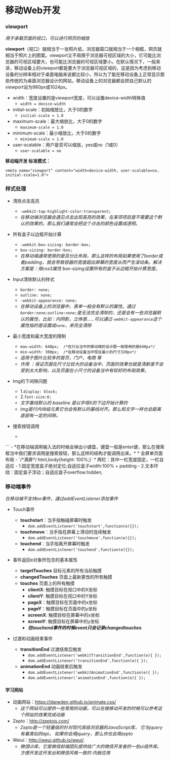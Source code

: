 # 移动Web开发

### viewport
*用于承载页面的视口，可以进行网页的缩放*

**viewport**（视口）就相当于一张照片纸，浏览器窗口就相当于一个相框，网页就相当于照片上的图案。viewport又不局限于浏览器可视区域的大小，它可能比浏览器的可视区域要大，也可能比浏览器的可视区域要小。在默认情况下，一般来讲，移动设备上的viewport都是要大于浏览器可视区域的，这是因为考虑到移动设备的分辨率相对于桌面电脑来说都比较小，所以为了能在移动设备上正常显示那些传统的为桌面浏览器设计的网站，移动设备上的浏览器都会把自己默认的viewport设为980px或1024px。

*   width：宽度设置的是viewport宽度，可以设置device-width特殊值
    -   `width = device-width`
*   initial-scale：初始缩放比，大于0的数字
    -   `initial-scale = 1.0`
*   maximum-scale：最大缩放比，大于0的数字
    -   `maximum-scale = 1.0`
*   minimum-scale：最小缩放比，大于0的数字
    -   `minimum-scale = 1.0`
*   user-scalable：用户是否可以缩放，yes或no（1或0）
    -   `user-scalable = no`

**移动端开发 标准模式：**

    <meta name="viewport" content="width=device-width, user-scalable=no, initial-scale=1.0">

### 样式处理
*   清除点击高亮
    -   `-webkit-tap-highlight-color:transparent;`
    -   *在移动端浏览器会遇见点击出现高亮的效果，在某项项目是不需要这个默认的效果的。那么我们通常会把这个点击的颜色设置成透明。*

*   所有盒子以边框开始计算
    -    `-webkit-box-sizing: border-box;`
    -    `box-sizing: border-box;`
    -    *在移动端通常使用的是百分比布局，那么这样的布局如果使用了border或者padding，就会导致容器的宽度超出屏幕的宽度从而产生滚动条。解决方案是：用css3属性 box-sizing设置所有的盒子从边框开始计算宽度。*
*   Input清除默认的样式
    -   `border: none;`
    -   `outline: none;`
    -   `-webkit-appearance: none;`
    -   *在移动设备上的浏览器中，表单一般会有默认的属性。通过`border:none;outline:none;`是无法完全清除的，还是会有一些浏览器默认的属性，比如：内阴影，立体感......可以通过`-webkit-appearance`这个属性指的是设置成`none`，来完全清除*
*   最小宽度和最大宽度的限制
    -   `max-width: 640px;  /*在行业当中的移动端的设计图一般使用的是640px*/`
    -   `min-width: 300px;  /*在移动设备当中现在最小的尺寸320px*/`
    -   *适用于图片比较多的首页，门户，电商 等*
    -   *作用 ：保证页面在尺寸比较大的设备当中，页面的效果也就是清新度不会受到太大影响，以及页面在小尺寸的设备当中有较好的布局效果。*
*   Img的下间隙问题
    -   1.`display: block;`
    -   2.`font-size:0;`
    -   *文字基线默认的 baseline 是以字母X的下边开始计算的*
    -   *Img是行内块级元素它也会有默认的基线对齐。那么和文字一样也会距离底部有一定的间隙。*
*   搜索按钮调用
    -   ```<form action=""><input type="search" placeholder="提示"/>
</form>```
    -   *在移动端调用输入法的时候会弹出小键盘，键盘一般是enter键，那么在搜索框当中我们要求调用是搜索按钮，那么这样的结构才能调用出来。*
*   全屏单页面布局
    -   `/*满屏*/ html,body{height: 100%;}`
*   两栏：其中一栏宽度固定，一栏自适应
    -   1.固定宽度盒子绝对定位;自适应盒子width:100% + padding
    -   2.文本环绕：固定盒子浮动；自适应盒子overflow:hidden;

### 移动端事件

*在移动端不支持on事件，通过addEventListener添加事件*

*   Touch事件
    -   **touchstart**：当手指触碰屏幕时触发
        +   `dom.addEventListener('touchstart',function(e){});`
    -   **touchmove**：当手指在屏幕上滑动时连续触发
        +   `dom.addEventListener('touchmove',function(e){});`
    -   **touchend**：当手指离开屏幕时触发
        +   `dom.addEventListener('touchend',function(e){});`
*   事件返回e对象所包含的基本属性
    -   **targetTouches** 目标元素的所有当前触摸
    -   **changedTouches** 页面上最新更改的所有触摸 
    -   **touches** 页面上的所有触摸
        +   **clientX**:  触摸目标在视口中的X坐标
        +   **clientY**:  触摸目标在视口中的Y坐标
        +   **pageX**：触摸目标在页面中的x坐标
        +   **pageY**：触摸目标在页面中的y坐标
        +   **screenX**:  触摸目标在屏幕中的x坐标
        +   **screenY**:  触摸目标在屏幕中的y坐标
        +   ***在touchend事件的时候event只会记录changedtouches***


*   过渡和动画结束事件
    -   **transitionEnd**  过渡结束后触发
        +   `dom.addEventListener('webkitTransitionEnd',function(e){ });`
        +   `dom.addEventListener('transitionEnd',function(e){ });`
    -   **animationEnd**  动画结束后触发
        +   `dom.addEventListener('webkitAnimationEnd',function(e){ });`
        +   `dom.addEventListener('animationEnd',function(e){ });`

####   学习网站
*   动画网站：<a href="https://daneden.github.io/animate.css/">https://daneden.github.io/animate.css/</a>
    -   *这个网站可以提供一些常用的动画，可以在做移动开发的时候可以参考这个网站的效果完成动画*
*   Zepto：<a href="http://zeptojs.com/">http://zeptojs.com/</a>
    -   *Zepto是一个轻量级的针对现代高级浏览器的JavaScript库， 它与jquery有着类似的api。 如果你会用jquery，那么你也会用zepto*
*   Weiui：<a href="http://weui.github.io/weui/">http://weui.github.io/weui/</a>
    -   *微信UI库，它是微信前端团队提供给广大的微信开发者的一些ui组件库。方便开发这开发出和微信风格一致的 内嵌应用*